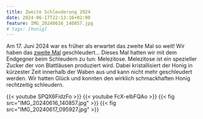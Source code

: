 ```yaml
---
title: Zweite Schleuderung 2024
date: 2024-06-17T22:13:16+02:00
feature: IMG_20240616_140857.jpg
# tags: [honig]
---
```


Am 17. Juni 2024 war es früher als erwartet das zweite Mal so weit!
Wir haben das [zweite Mal](https://db.bienensteff.de?q=z-2024-02) geschleudert…
Dieses Mal hatten wir mit dem Endgegner beim Schleudern zu tun: Melezitose.
Melezitose ist ein spezieller Zucker der von Blattläusen produziert wird.
Dabei kristallisiert der Honig in kürzester Zeit innerhalb der Waben aus und kann nicht mehr geschleudert werden.
Wir hatten Glück und konnten den wirklich schmackhaften Honig rechtzeitig schleudern.

{{< youtube SPQX6FidzFo >}}
{{< youtube FcX-elbFQAo >}}
{{< fig src="IMG_20240616_140857.jpg" >}}
{{< fig src="IMG_20240617_095927.jpg" >}}